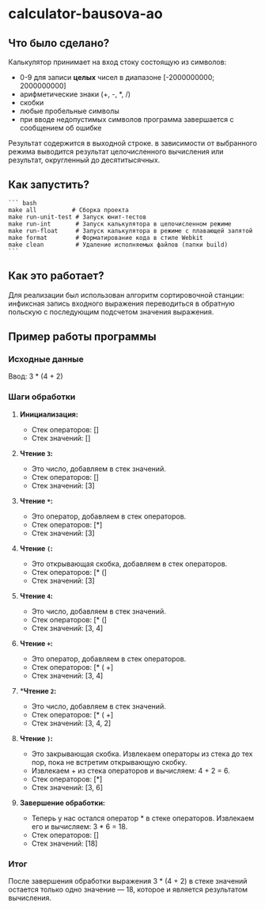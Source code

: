 # calculator-bausova-ao

## Что было сделано?

Калькулятор принимает на вход стоку состоящую из символов:
- 0-9 для записи **целых** чисел в диапазоне [-2000000000; 2000000000]
- арифметические знаки (+, -, *, /)
- скобки
- любые пробельные символы
- при вводе недопустимых символов программа завершается с сообщением об ошибке

Результат содержится в выходной строке. в зависимости от выбранного режима выводится результат целочисленного вычисления или результат, округленный до десятитысячных.

## Как запустить?

    ``` bash
    make all          # Сборка проекта
    make run-unit-test # Запуск юнит-тестов
    make run-int       # Запуск калькулятора в целочисленном режиме
    make run-float     # Запуск калькулятора в режиме с плавающей запятой
    make format        # Форматирование кода в стиле Webkit
    make clean         # Удаление исполняемых файлов (папки build)
    ```

## Как это работает?

Для реализации был использован алгоритм сортировочной станции: инфиксная запись входного выражения переводиться в обратную польскую с последующим подсчетом значения выражения.

## Пример работы программы

### Исходные данные

Ввод: 3 * (4 + 2)

### Шаги обработки

1. **Инициализация:**
   - Стек операторов: []
   - Стек значений: []

2. **Чтение `3`:**
   - Это число, добавляем в стек значений.
   - Стек операторов: []
   - Стек значений: [3]

3. **Чтение `*`:**
   - Это оператор, добавляем в стек операторов.
   - Стек операторов: [*]
   - Стек значений: [3]

4. **Чтение `(`:**
   - Это открывающая скобка, добавляем в стек операторов.
   - Стек операторов: [* (]
   - Стек значений: [3]

5. **Чтение `4`:**
   - Это число, добавляем в стек значений.
   - Стек операторов: [* (]
   - Стек значений: [3, 4]

6. **Чтение `+`:**
   - Это оператор, добавляем в стек операторов.
   - Стек операторов: [* ( +]
   - Стек значений: [3, 4]

7. ***Чтение `2`:**
   - Это число, добавляем в стек значений.
   - Стек операторов: [* ( +]
   - Стек значений: [3, 4, 2]

8. **Чтение `)`:**
   - Это закрывающая скобка. Извлекаем операторы из стека до тех пор, пока не встретим открывающую скобку.
   - Извлекаем + из стека операторов и вычисляем: 4 + 2 = 6.
   - Стек операторов: [*]
   - Стек значений: [3, 6]

9. **Завершение обработки:**
   - Теперь у нас остался оператор * в стеке операторов. Извлекаем его и вычисляем: 3 * 6 = 18.
   - Стек операторов: []
   - Стек значений: [18]

### Итог

После завершения обработки выражения 3 * (4 + 2) в стеке значений остается только одно значение — 18, которое и является результатом вычисления.

